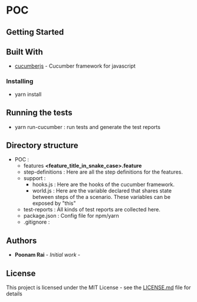 # POC


## Getting Started

## Built With

* [cucumberjs](https://github.com/cucumber/cucumber-js) - Cucumber framework for javascript

### Installing

- yarn install

## Running the tests

- yarn run-cucumber : run tests and generate the test reports

## Directory structure

- POC :  
  * features
    **<feature_title_in_snake_case>.feature**
  * step-definitions : Here are all the step definitions for the features.
  * support :
    * hooks.js : Here are the hooks of the cucumber framework.
    * world.js : Here are the variable declared that shares state between steps of the a scenario. These variables can be exposed by "this"
  * test-reports : All kinds of test reports are collected here.
  * package.json : Config file for npm/yarn
  * .gitignore :


## Authors

* **Poonam Rai** - *Initial work* -


## License

This project is licensed under the MIT License - see the [LICENSE.md](LICENSE.md) file for details